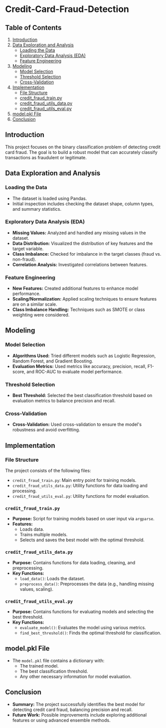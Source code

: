 # Credit-Card-Fraud-Detection

## Table of Contents

1. [Introduction](#introduction)
2. [Data Exploration and Analysis](#data-exploration-and-analysis)
   - [Loading the Data](#loading-the-data)
   - [Exploratory Data Analysis (EDA)](#exploratory-data-analysis-eda)
   - [Feature Engineering](#feature-engineering)
3. [Modeling](#modeling)
   - [Model Selection](#model-selection)
   - [Threshold Selection](#threshold-selection)
   - [Cross-Validation](#cross-validation)
4. [Implementation](#implementation)
   - [File Structure](#file-structure)
   - [credit_fraud_train.py](#credit_fraud_trainpy)
   - [credit_fraud_utils_data.py](#credit_fraud_utils_datapy)
   - [credit_fraud_utils_eval.py](#credit_fraud_utils_evalpy)
5. [model.pkl File](#modelpkl-file)
6. [Conclusion](#conclusion)

## Introduction

This project focuses on the binary classification problem of detecting credit card fraud. The goal is to build a robust model that can accurately classify transactions as fraudulent or legitimate.

## Data Exploration and Analysis

### Loading the Data

- The dataset is loaded using Pandas.
- Initial inspection includes checking the dataset shape, column types, and summary statistics.

### Exploratory Data Analysis (EDA)

- **Missing Values:** Analyzed and handled any missing values in the dataset.
- **Data Distribution:** Visualized the distribution of key features and the target variable.
- **Class Imbalance:** Checked for imbalance in the target classes (fraud vs. non-fraud).
- **Correlation Analysis:** Investigated correlations between features.

### Feature Engineering

- **New Features:** Created additional features to enhance model performance.
- **Scaling/Normalization:** Applied scaling techniques to ensure features are on a similar scale.
- **Class Imbalance Handling:** Techniques such as SMOTE or class weighting were considered.

## Modeling

### Model Selection

- **Algorithms Used:** Tried different models such as Logistic Regression, Random Forest, and Gradient Boosting.
- **Evaluation Metrics:** Used metrics like accuracy, precision, recall, F1-score, and ROC-AUC to evaluate model performance.

### Threshold Selection

- **Best Threshold:** Selected the best classification threshold based on evaluation metrics to balance precision and recall.

### Cross-Validation

- **Cross-Validation:** Used cross-validation to ensure the model's robustness and avoid overfitting.

## Implementation

### File Structure

The project consists of the following files:
- `credit_fraud_train.py`: Main entry point for training models.
- `credit_fraud_utils_data.py`: Utility functions for data loading and processing.
- `credit_fraud_utils_eval.py`: Utility functions for model evaluation.

### `credit_fraud_train.py`

- **Purpose:** Script for training models based on user input via `argparse`.
- **Features:**
  - Loads data.
  - Trains multiple models.
  - Selects and saves the best model with the optimal threshold.

### `credit_fraud_utils_data.py`

- **Purpose:** Contains functions for data loading, cleaning, and preprocessing.
- **Key Functions:**
  - `load_data()`: Loads the dataset.
  - `preprocess_data()`: Preprocesses the data (e.g., handling missing values, scaling).

### `credit_fraud_utils_eval.py`

- **Purpose:** Contains functions for evaluating models and selecting the best threshold.
- **Key Functions:**
  - `evaluate_model()`: Evaluates the model using various metrics.
  - `find_best_threshold()`: Finds the optimal threshold for classification.

## model.pkl File

- The `model.pkl` file contains a dictionary with:
  - The trained model.
  - The best classification threshold.
  - Any other necessary information for model evaluation.

## Conclusion

- **Summary:** The project successfully identifies the best model for detecting credit card fraud, balancing precision and recall.
- **Future Work:** Possible improvements include exploring additional features or using advanced ensemble methods.


